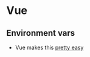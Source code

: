 # Vue

## Environment vars
- Vue makes this [pretty easy](https://cli.vuejs.org/guide/mode-and-env.html#environment-variables)